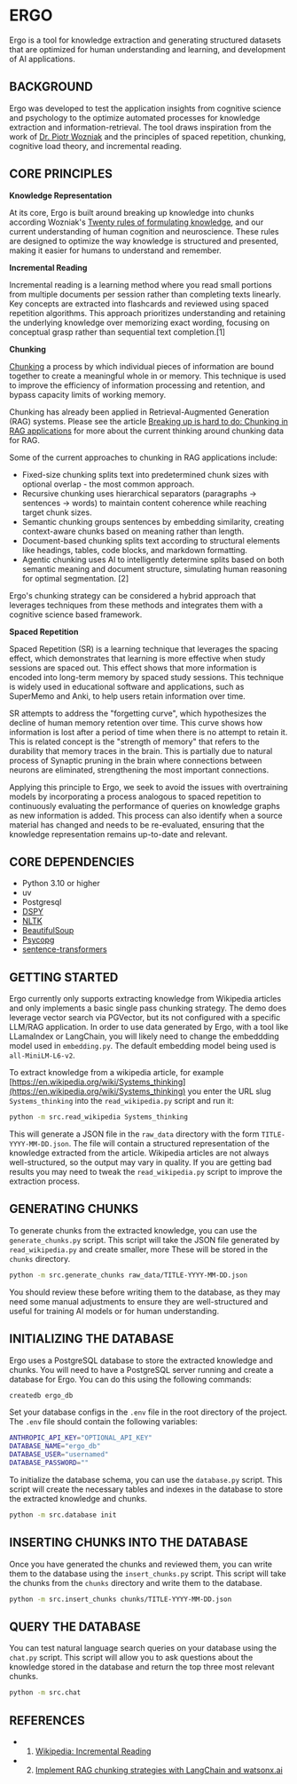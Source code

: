 # ERGO

Ergo is a tool for knowledge extraction and generating structured datasets that are optimized for human understanding and learning, and development of AI applications.

## BACKGROUND

Ergo was developed to test the application insights from cognitive science and psychology to the optimize automated processes for knowledge extraction and information-retrieval. The tool draws inspiration from the work of [Dr. Piotr Wozniak](https://en.wikipedia.org/wiki/Piotr_Wo%C5%BAniak_(researcher)) and the principles of spaced repetition, chunking, cognitive load theory, and incremental reading.

## CORE PRINCIPLES

**Knowledge Representation**

At its core, Ergo is built around breaking up knowledge into chunks according Wozniak's [Twenty rules of formulating knowledge](https://www.supermemo.com/en/blog/twenty-rules-of-formulating-knowledge), and our current understanding of human cognition and neuroscience. These rules are designed to optimize the way knowledge is structured and presented, making it easier for humans to understand and remember.

**Incremental Reading**

Incremental reading is a learning method where you read small portions from multiple documents per session rather than completing texts linearly. Key concepts are extracted into flashcards and reviewed using spaced repetition algorithms. This approach prioritizes understanding and retaining the underlying knowledge over memorizing exact wording, focusing on conceptual grasp rather than sequential text completion.[1]

**Chunking**

[Chunking](https://en.wikipedia.org/wiki/Chunking_(psychology)) a process by which individual pieces of information are bound together to create a meaningful whole in or memory. This technique is used to improve the efficiency of information processing and retention, and bypass capacity limits of working memory.

Chunking has already been applied in Retrieval-Augmented Generation (RAG) systems. Please see the article [Breaking up is hard to do: Chunking in RAG applications](https://stackoverflow.blog/2024/12/27/breaking-up-is-hard-to-do-chunking-in-rag-applications/) for more about the current thinking around chunking data for RAG.

Some of the current approaches to chunking in RAG applications include:

- Fixed-size chunking splits text into predetermined chunk sizes with optional overlap - the most common approach.
- Recursive chunking uses hierarchical separators (paragraphs → sentences → words) to maintain content coherence while reaching target chunk sizes.
- Semantic chunking groups sentences by embedding similarity, creating context-aware chunks based on meaning rather than length.
- Document-based chunking splits text according to structural elements like headings, tables, code blocks, and markdown formatting.
- Agentic chunking uses AI to intelligently determine splits based on both semantic meaning and document structure, simulating human reasoning for optimal segmentation. [2]

Ergo's chunking strategy can be considered a hybrid approach that leverages techniques from these methods and integrates them with a cognitive science based framework.

**Spaced Repetition**

Spaced Repetition (SR) is a learning technique that leverages the spacing effect, which demonstrates that learning is more effective when study sessions are spaced out. This effect shows that more information is encoded into long-term memory by spaced study sessions. This technique is widely used in educational software and applications, such as SuperMemo and Anki, to help users retain information over time.

SR attempts to address the "forgetting curve", which hypothesizes the decline of human memory retention over time. This curve shows how information is lost after a period of time when there is no attempt to retain it. This is related concept is the "strength of memory" that refers to the durability that memory traces in the brain. This is partially due to natural process of Synaptic pruning in the brain where connections between neurons are eliminated, strengthening the most important connections.

Applying this principle to Ergo, we seek to avoid the issues with overtraining models by incorporating a process analogous to spaced repetition to continuously evaluating the performance of queries on knowledge graphs as new information is added. This process can also identify when a source material has changed and needs to be re-evaluated, ensuring that the knowledge representation remains up-to-date and relevant.

## CORE DEPENDENCIES

- Python 3.10 or higher
- uv
- Postgresql
- [DSPY](https://dspy.ai/)
- [NLTK](https://www.nltk.org/)
- [BeautifulSoup](https://www.crummy.com/software/BeautifulSoup/bs4/doc/)
- [Psycopg](https://www.psycopg.org/)
- [sentence-transformers](https://sbert.net/)

## GETTING STARTED

Ergo currently only supports extracting knowledge from Wikipedia articles and only implements a basic single pass chunking strategy. The demo does leverage vector search via PGVector, but its not configured with a specific LLM/RAG application. In order to use data generated by Ergo, with a tool like LLamaIndex or LangChain, you will likely need to change the embeddding model used in `embedding.py`. The default embedding model being used is `all-MiniLM-L6-v2`.

To extract knowledge from a wikipedia article, for example [https://en.wikipedia.org/wiki/Systems_thinking](https://en.wikipedia.org/wiki/Systems_thinking) you enter the URL slug `Systems_thinking` into the `read_wikipedia.py` script and run it:

```bash
python -m src.read_wikipedia Systems_thinking
```

This will generate a JSON file in the `raw_data` directory with the form `TITLE-YYYY-MM-DD.json`. The file will contain a structured representation of the knowledge extracted from the article. Wikipedia articles are not always well-structured, so the output may vary in quality. If you are getting bad results you may need to tweak the `read_wikipedia.py` script to improve the extraction process.

## GENERATING CHUNKS

To generate chunks from the extracted knowledge, you can use the `generate_chunks.py` script. This script will take the JSON file generated by `read_wikipedia.py` and create smaller, more  These will be stored in the `chunks` directory.

```bash
python -m src.generate_chunks raw_data/TITLE-YYYY-MM-DD.json
```

You should review these before writing them to the database, as they may need some manual adjustments to ensure they are well-structured and useful for training AI models or for human understanding.

## INITIALIZING THE DATABASE

Ergo uses a PostgreSQL database to store the extracted knowledge and chunks. You will need to have a PostgreSQL server running and create a database for Ergo. You can do this using the following commands:

```bash
createdb ergo_db
```

Set your database configs in the `.env` file in the root directory of the project. The `.env` file should contain the following variables:

```bash
ANTHROPIC_API_KEY="OPTIONAL_API_KEY"
DATABASE_NAME="ergo_db"
DATABASE_USER="usernamed"
DATABASE_PASSWORD=""
```

To initialize the database schema, you can use the `database.py` script. This script will create the necessary tables and indexes in the database to store the extracted knowledge and chunks.

```bash
python -m src.database init
```

## INSERTING CHUNKS INTO THE DATABASE

Once you have generated the chunks and reviewed them, you can write them to the database using the `insert_chunks.py` script. This script will take the chunks from the `chunks` directory and write them to the database.

```bash
python -m src.insert_chunks chunks/TITLE-YYYY-MM-DD.json
```

## QUERY THE DATABASE

You can test natural language search queries on your database using the `chat.py` script. This script will allow you to ask questions about the knowledge stored in the database and return the top three most relevant chunks.

```bash
python -m src.chat
```

## REFERENCES

- 1. [Wikipedia: Incremental Reading](https://en.wikipedia.org/wiki/Incremental_reading)
- 2. [Implement RAG chunking strategies with LangChain and watsonx.ai](https://www.ibm.com/think/tutorials/chunking-strategies-for-rag-with-langchain-watsonx-ai)